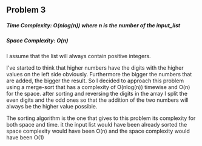 
## Problem 3
##### Time Complexity: O(nlog(n)) where n is the number of the input_list
##### Space Complexity: O(n)

I assume that the list will always contain positive integers.

I've started to think that higher numbers have the digits with the higher values on the left side obviously. Furthermore the bigger the numbers that are added, the bigger the result.
So I decided to approach this problem using a merge-sort that has a complexity of O(nlog(n)) timewise and O(n) for the space.
after sorting and reversing the digits in the array I split the even digits and the odd ones so that the addition of the two numbers will always be the higher value possible.

The sorting algorithm is the one that gives to this problem its complexity for both space and time. it the input list would have been already sorted the space complexity would have been O(n) and the space complexity would have been O(1)